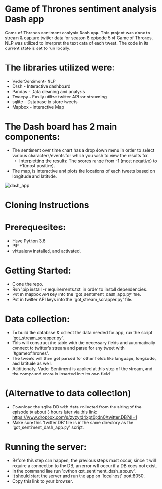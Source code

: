 # Game of Thrones sentiment analysis Dash app
Game of Thrones sentiment analysis Dash app.
This project was done to stream & capture twitter data for season 8 episode 5 of Game of Thrones.
NLP was utilized to interpret the text data of each tweet.
The code in its current state is set to run locally.

# The libraries utilized were:
- VaderSentiment- NLP 
- Dash - Interactive dashboard
- Pandas - Data cleaning and analysis 
- Tweepy - Easily utilize twitter API for streaming
- sqlite - Database to store tweets
- Mapbox - Interactive Map

# The Dash board has 2 main components:
- The sentiment over time chart has a drop down menu in order to select various characters/events for which you wish to
  view the results for.
  - Interpretting the results: The scores range from -1 (most negative) to +1(most positive).
- The map, is interactive and plots the locations of each tweets based on longitude and latitude.

![dash_app](https://user-images.githubusercontent.com/22856033/57848990-d47d5600-779f-11e9-9c7f-a98826f849da.gif)

# Cloning Instructions
# Prerequesites:
- Have Python 3.6
- PIP
- virtualenv installed, and activated.

# Getting Started:
- Clone the repo.
- Run 'pip install -r requirements.txt' in order to install dependencies.
- Put in mapbox API key into the 'got_sentiment_dash_app.py' file.
- Put in twitter API keys into the 'got_stream_scrapper.py' file.

# Data collection:
- To build the database & collect the data needed for app, run the script 'got_stream_scrapper.py'.
- This will construct the table with the necessary fields and automatically connect to twitter's stream and parse 
  for any tweet with '#gameofthrones'.
- The tweets will then get parsed for other fields like language, longitude, and latitude as well.
- Additionally, Vader Sentiment is applied at this step of the stream, and the compound score is inserted into its
  own field. 
  
# (Alternative to data collection)
- Download the sqlite DB with data collected from the airing of the episode to about 3 hours later via this link:     https://www.dropbox.com/s/zyzyrd4xpt0pdn0/twitter.DB?dl=1
- Make sure this 'twitter.DB' file is in the same directory as the 'got_sentiment_dash_app.py' script.

# Running the server:
- Before this step can happen, the previous steps must occur, since it will require a connection to the DB, an error
  will occur if a DB does not exist. 
- In the command line run 'python got_sentiment_dash_app.py'.
- It should start the server and run the app on 'localhost' port:8050.
- Copy this link to your browser.
